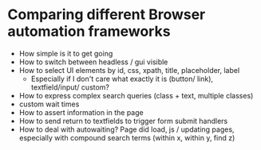 # Comparing different Browser automation frameworks

- How simple is it to get going
- How to switch between headless / gui visible
- How to select UI elements by id, css, xpath, title, placeholder, label
    - Especially if I don't care what exactly it is (button/ link), textfield/input/ custom?
- How to express complex search queries (class + text, multiple classes)
- custom wait times
- How to assert information in the page
- How to send return to textfields to trigger form submit handlers
- How to deal with autowaiting? Page did load, js / updating pages, especially with compound search terms (within x, within y, find z)
